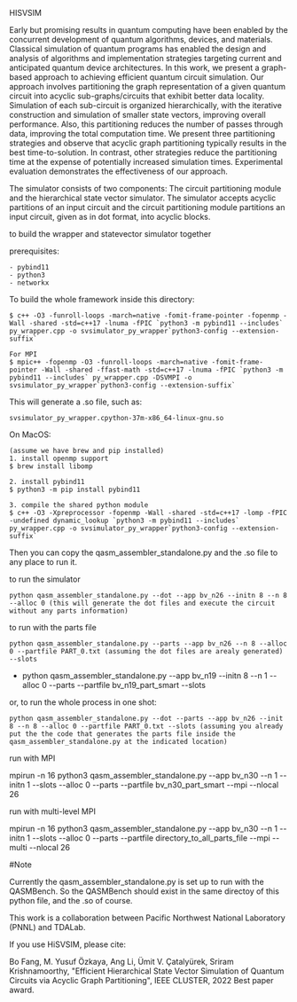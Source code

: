 HISVSIM

Early but promising results in quantum computing have been enabled by the concurrent development of quantum algorithms, devices, and materials. Classical simulation of quantum programs has enabled the design and analysis of algorithms and implementation strategies targeting current and anticipated quantum device architectures. In this work, we present a graph-based approach to achieving efficient quantum circuit simulation. Our approach involves partitioning the graph representation of a given quantum circuit into acyclic sub-graphs/circuits that exhibit better data locality. Simulation of each sub-circuit is organized hierarchically, with the iterative construction and simulation of smaller state vectors, improving overall performance. Also, this partitioning reduces the number of passes through data, improving the total computation time. We present three partitioning strategies and observe that acyclic graph partitioning typically results in the best time-to-solution. In contrast, other strategies reduce the partitioning time at the expense of potentially increased simulation times. Experimental evaluation demonstrates the effectiveness of our approach.

The simulator consists of two components: The circuit partitioning module and the hierarchical state vector simulator. The simulator accepts acyclic partitions of an input circuit and the circuit partitioning module partitions an input circuit, given as in dot format, into acyclic blocks.


to build the wrapper and statevector simulator together

prerequisites:

    - pybind11
    - python3
    - networkx

To build the whole framework inside this directory:

    $ c++ -O3 -funroll-loops -march=native -fomit-frame-pointer -fopenmp -Wall -shared -std=c++17 -lnuma -fPIC `python3 -m pybind11 --includes` py_wrapper.cpp -o svsimulator_py_wrapper`python3-config --extension-suffix`

    For MPI
    $ mpic++ -fopenmp -O3 -funroll-loops -march=native -fomit-frame-pointer -Wall -shared -ffast-math -std=c++17 -lnuma -fPIC `python3 -m pybind11 --includes` py_wrapper.cpp -DSVMPI -o svsimulator_py_wrapper`python3-config --extension-suffix`

This will generate a .so file, such as:
   
    svsimulator_py_wrapper.cpython-37m-x86_64-linux-gnu.so

On MacOS:

    (assume we have brew and pip installed)
    1. install openmp support 
    $ brew install libomp

    2. install pybind11
    $ python3 -m pip install pybind11

    3. compile the shared python module
    $ c++ -O3 -Xpreprocessor -fopenmp -Wall -shared -std=c++17 -lomp -fPIC -undefined dynamic_lookup `python3 -m pybind11 --includes` py_wrapper.cpp -o svsimulator_py_wrapper`python3-config --extension-suffix`    

Then you can copy the qasm_assembler_standalone.py and the .so file to any place to run it. 


to run the simulator

    python qasm_assembler_standalone.py --dot --app bv_n26 --initn 8 --n 8 --alloc 0 (this will generate the dot files and execute the circuit without any parts information)

to run with the parts file

    python qasm_assembler_standalone.py --parts --app bv_n26 --n 8 --alloc 0 --partfile PART_0.txt (assuming the dot files are arealy generated) --slots

   * python qasm_assembler_standalone.py --app bv_n19 --initn 8 --n 1 --alloc 0 --parts --partfile bv_n19_part_smart --slots

or, to run the whole process in one shot:

    python qasm_assembler_standalone.py --dot --parts --app bv_n26 --init 8 --n 8 --alloc 0 --partfile PART_0.txt --slots (assuming you already put the the code that generates the parts file inside the qasm_assembler_standalone.py at the indicated location)

run with MPI
  
  mpirun -n 16 python3 qasm_assembler_standalone.py --app bv_n30 --n 1 --initn 1 --slots --alloc 0 --parts --partfile bv_n30_part_smart --mpi --nlocal 26

run with multi-level MPI
 
 mpirun -n 16 python3 qasm_assembler_standalone.py --app bv_n30 --n 1 --initn 1 --slots --alloc 0 --parts --partfile directory_to_all_parts_file --mpi --multi --nlocal 26

#Note

Currently the qasm_assembler_standalone.py is set up to run with the QASMBench. So the QASMBench should exist in the same directoy of this python file, and the .so of course.  




This work is a collaboration between Pacific Northwest National Laboratory (PNNL) and TDALab.

If you use HiSVSIM, please cite:

Bo Fang, M. Yusuf Özkaya, Ang Li, Ümit V. Çatalyürek, Sriram Krishnamoorthy,
"Efficient Hierarchical State Vector Simulation of Quantum Circuits via Acyclic Graph Partitioning",
IEEE CLUSTER, 2022  Best paper award.

